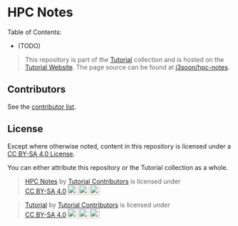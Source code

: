 # HPC Notes

Table of Contents:

- (TODO)

> This repository is part of the [Tutorial](https://github.com/j3soon/tutorial) collection and is hosted on the [Tutorial Website](https://tutorial.j3soon.com/hpc/). The page source can be found at [j3soon/hpc-notes](https://github.com/j3soon/hpc-notes).

## Contributors

See the [contributor list](https://github.com/j3soon/hpc-notes/graphs/contributors).

## License

Except where otherwise noted, content in this repository is licensed under a [CC BY-SA 4.0 License](https://github.com/j3soon/hpc-notes/blob/master/LICENSE).

You can either attribute this repository or the Tutorial collection as a whole.

> <p xmlns:cc="http://creativecommons.org/ns#" xmlns:dct="http://purl.org/dc/terms/"><a property="dct:title" rel="cc:attributionURL" href="https://github.com/j3soon/hpc-notes">HPC Notes</a> by <a rel="cc:attributionURL dct:creator" property="cc:attributionName" href="https://github.com/j3soon/tutorial">Tutorial Contributors</a> is licensed under <a href="https://creativecommons.org/licenses/by-sa/4.0/?ref=chooser-v1" target="_blank" rel="license noopener noreferrer" style="display:inline-block;">CC BY-SA 4.0<img style="height:22px!important;margin-left:3px;vertical-align:text-bottom;" src="https://mirrors.creativecommons.org/presskit/icons/cc.svg?ref=chooser-v1" alt=""><img style="height:22px!important;margin-left:3px;vertical-align:text-bottom;" src="https://mirrors.creativecommons.org/presskit/icons/by.svg?ref=chooser-v1" alt=""><img style="height:22px!important;margin-left:3px;vertical-align:text-bottom;" src="https://mirrors.creativecommons.org/presskit/icons/sa.svg?ref=chooser-v1" alt=""></a></p>

> <p xmlns:cc="http://creativecommons.org/ns#" xmlns:dct="http://purl.org/dc/terms/"><a property="dct:title" rel="cc:attributionURL" href="https://github.com/j3soon/tutorial">Tutorial</a> by <a rel="cc:attributionURL dct:creator" property="cc:attributionName" href="https://github.com/j3soon/tutorial">Tutorial Contributors</a> is licensed under <a href="https://creativecommons.org/licenses/by-sa/4.0/?ref=chooser-v1" target="_blank" rel="license noopener noreferrer" style="display:inline-block;">CC BY-SA 4.0<img style="height:22px!important;margin-left:3px;vertical-align:text-bottom;" src="https://mirrors.creativecommons.org/presskit/icons/cc.svg?ref=chooser-v1" alt=""><img style="height:22px!important;margin-left:3px;vertical-align:text-bottom;" src="https://mirrors.creativecommons.org/presskit/icons/by.svg?ref=chooser-v1" alt=""><img style="height:22px!important;margin-left:3px;vertical-align:text-bottom;" src="https://mirrors.creativecommons.org/presskit/icons/sa.svg?ref=chooser-v1" alt=""></a></p>
